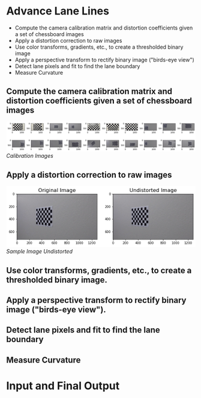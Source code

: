 # Advance Lane Lines

* Compute the camera calibration matrix and distortion coefficients given a set of chessboard images
* Apply a distortion correction to raw images
* Use color transforms, gradients, etc., to create a thresholded binary image
* Apply a perspective transform to rectify binary image ("birds-eye view")
* Detect lane pixels and fit to find the lane boundary
* Measure Curvature




## Compute the camera calibration matrix and distortion coefficients given a set of chessboard images

![](images/calibration.png)
*Calibration Images*


## Apply a distortion correction to raw images
![](images/undistort_sample.png)
*Sample Image Undistorted*

## Use color transforms, gradients, etc., to create a thresholded binary image.


## Apply a perspective transform to rectify binary image ("birds-eye view").

## Detect lane pixels and fit to find the lane boundary

## Measure Curvature

# Input and Final Output

